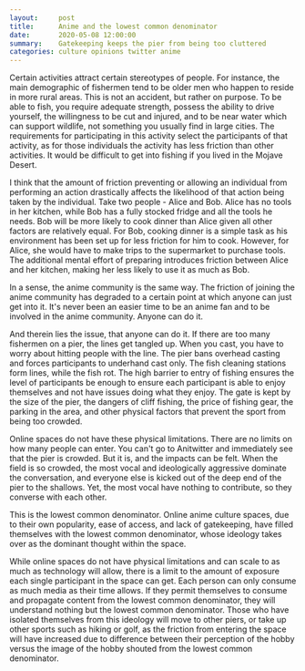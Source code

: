 ```yaml
---
layout:     post
title:      Anime and the lowest common denominator
date:       2020-05-08 12:00:00
summary:    Gatekeeping keeps the pier from being too cluttered
categories: culture opinions twitter anime
---
```


Certain activities attract certain stereotypes of people. For instance, the main demographic of fishermen tend to be older men who happen to reside in more rural areas. This is not an accident, but rather on purpose. To be able to fish, you require adequate strength, possess the ability to drive yourself, the willingness to be cut and injured, and to be near water which can support wildlife, not something you usually find in large cities. The requirements for participating in this activity select the participants of that activity, as for those individuals the activity has less friction than other activities. It would be difficult to get into fishing if you lived in the Mojave Desert.

I think that the amount of friction preventing or allowing an individual from performing an action drastically affects the likelihood of that action being taken by the individual. Take two people - Alice and Bob. Alice has no tools in her kitchen, while Bob has a fully stocked fridge and all the tools he needs. Bob will be more likely to cook dinner than Alice given all other factors are relatively equal. For Bob, cooking dinner is a simple task as his environment has been set up for less friction for him to cook. However, for Alice, she would have to make trips to the supermarket to purchase tools. The additional mental effort of preparing introduces friction between Alice and her kitchen, making her less likely to use it as much as Bob. 

In a sense, the anime community is the same way. The friction of joining the anime community has degraded to a certain point at which anyone can just get into it. It's never been an easier time to be an anime fan and to be involved in the anime community. Anyone can do it.

And therein lies the issue, that anyone can do it. If there are too many fishermen on a pier, the lines get tangled up. When you cast, you have to worry about hitting people with the line. The pier bans overhead casting and forces participants to underhand cast only. The fish cleaning stations form lines, while the fish rot. The high barrier to entry of fishing ensures the level of participants be enough to ensure each participant is able to enjoy themselves and not have issues doing what they enjoy. The gate is kept by the size of the pier, the dangers of cliff fishing, the price of fishing gear, the parking in the area, and other physical factors that prevent the sport from being too crowded. 

Online spaces do not have these physical limitations. There are no limits on how many people can enter. You can't go to Anitwitter and immediately see that the pier is crowded. But it is, and the impacts can be felt. When the field is so crowded, the most vocal and ideologically aggressive dominate the conversation, and everyone else is kicked out of the deep end of the pier to the shallows. Yet, the most vocal have nothing to contribute, so they converse with each other. 

This is the lowest common denominator. Online anime culture spaces, due to their own popularity, ease of access, and lack of gatekeeping, have filled themselves with the lowest common denominator, whose ideology takes over as the dominant thought within the space. 

While online spaces do not have physical limitations and can scale to as much as technology will allow, there is a limit to the amount of exposure each single participant in the space can get. Each person can only consume as much media as their time allows. If they permit themselves to consume and propagate content from the lowest common denominator, they will understand nothing but the lowest common denominator. Those who have isolated themselves from this ideology will move to other piers, or take up other sports such as hiking or golf, as the friction from entering the space will have increased due to difference between their perception of the hobby versus the image of the hobby shouted from the lowest common denominator. 
